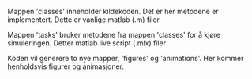 Mappen 'classes' inneholder kildekoden. Det er her metodene er implementert. Dette er vanlige matlab (.m) filer. 

Mappen 'tasks' bruker metodene fra mappen 'classes' for å kjøre simuleringen. Detter matlab live script (.mlx) filer 

Koden vil generere to nye mapper, 'figures' og 'animations'. Her kommer henholdsvis figurer og animasjoner. 